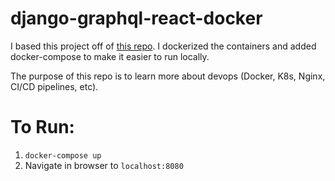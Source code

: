 # django-graphql-react-docker

I based this project off of [this repo](https://github.com/ZoeLiao/Django-GraphQL-React-Demo). I dockerized the containers and added docker-compose to make it easier to run locally. 

The purpose of this repo is to learn more about devops (Docker, K8s, Nginx, CI/CD pipelines, etc).

# To Run:
1. `docker-compose up`
1. Navigate in browser to `localhost:8080`

